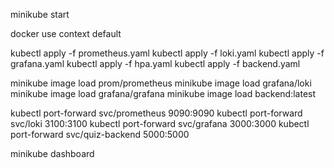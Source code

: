 <!-- start minikube -->
minikube start

<!-- set context -->
docker use context default

<!-- apply deployment files -->
kubectl apply -f prometheus.yaml
kubectl apply -f loki.yaml
kubectl apply -f grafana.yaml
kubectl apply -f hpa.yaml
kubectl apply -f backend.yaml

<!-- loading images on minikube if issue occurs -->
minikube image load prom/prometheus
minikube image load grafana/loki
minikube image load grafana/grafana
minikube image load backend:latest



<!-- port forward kubernetes -->
kubectl port-forward svc/prometheus 9090:9090
kubectl port-forward svc/loki 3100:3100
kubectl port-forward svc/grafana 3000:3000
kubectl port-forward svc/quiz-backend 5000:5000

<!-- check pod status on minikube dashboard -->
minikube dashboard